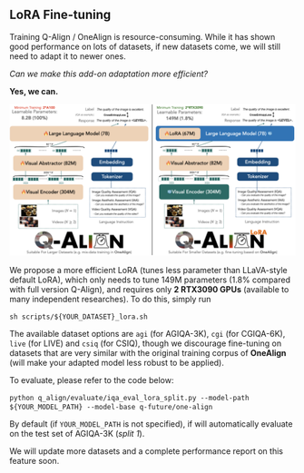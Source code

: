 ## LoRA Fine-tuning

Training Q-Align / OneAlign is resource-consuming. While it has shown good performance on lots of datasets, if new datasets come, we will still need to adapt it to newer ones. 

*Can we make this add-on adaptation more efficient?*

**Yes, we can.**

![](q_align_lora.png)

We propose a more efficient LoRA (tunes less parameter than LLaVA-style default LoRA), which only needs to tune 149M parameters (1.8\% compared with full version Q-Align), and requires only **2 RTX3090 GPUs** (available to many independent researches). To do this, simply run

```shell
sh scripts/${YOUR_DATASET}_lora.sh
```

The available dataset options are `agi` (for AGIQA-3K), `cgi` (for CGIQA-6K), `live` (for LIVE) and `csiq` (for CSIQ), though we discourage fine-tuning on datasets that are very similar with the original training corpus of **OneAlign** (will make your adapted model less robust to be applied).


To evaluate, please refer to the code below:

```shell
python q_align/evaluate/iqa_eval_lora_split.py --model-path ${YOUR_MODEL_PATH} --model-base q-future/one-align
```

By default (if `YOUR_MODEL_PATH` is not specified), if will automatically evaluate on the test set of AGIQA-3K (*split 1*).

We will update more datasets and a complete performance report on this feature soon.

